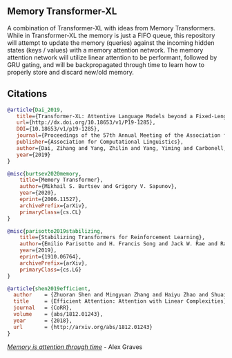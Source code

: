 ## Memory Transformer-XL

A combination of Transformer-XL with ideas from Memory Transformers. While in Transformer-XL the memory is just a FIFO queue, this repository will attempt to update the memory (queries) against the incoming hidden states (keys / values) with a memory attention network. The memory attention network will utilize linear attention to be performant, followed by GRU gating, and will be backpropagated through time to learn how to properly store and discard new/old memory.


## Citations

```bibtex
@article{Dai_2019,
   title={Transformer-XL: Attentive Language Models beyond a Fixed-Length Context},
   url={http://dx.doi.org/10.18653/v1/P19-1285},
   DOI={10.18653/v1/p19-1285},
   journal={Proceedings of the 57th Annual Meeting of the Association for Computational Linguistics},
   publisher={Association for Computational Linguistics},
   author={Dai, Zihang and Yang, Zhilin and Yang, Yiming and Carbonell, Jaime and Le, Quoc and Salakhutdinov, Ruslan},
   year={2019}
}
```

```bibtex
@misc{burtsev2020memory,
    title={Memory Transformer},
    author={Mikhail S. Burtsev and Grigory V. Sapunov},
    year={2020},
    eprint={2006.11527},
    archivePrefix={arXiv},
    primaryClass={cs.CL}
}
```

```bibtex
@misc{parisotto2019stabilizing,
    title={Stabilizing Transformers for Reinforcement Learning},
    author={Emilio Parisotto and H. Francis Song and Jack W. Rae and Razvan Pascanu and Caglar Gulcehre and Siddhant M. Jayakumar and Max Jaderberg and Raphael Lopez Kaufman and Aidan Clark and Seb Noury and Matthew M. Botvinick and Nicolas Heess and Raia Hadsell},
    year={2019},
    eprint={1910.06764},
    archivePrefix={arXiv},
    primaryClass={cs.LG}
}
```

```bibtex
@article{shen2019efficient,
  author    = {Zhuoran Shen and Mingyuan Zhang and Haiyu Zhao and Shuai Yi and Hongsheng Li},
  title     = {Efficient Attention: Attention with Linear Complexities},
  journal   = {CoRR},
  volume    = {abs/1812.01243},
  year      = {2018},
  url       = {http://arxiv.org/abs/1812.01243}
}
```

*<a href="https://youtu.be/AIiwuClvH6k?t=48">Memory is attention through time</a>* - Alex Graves
